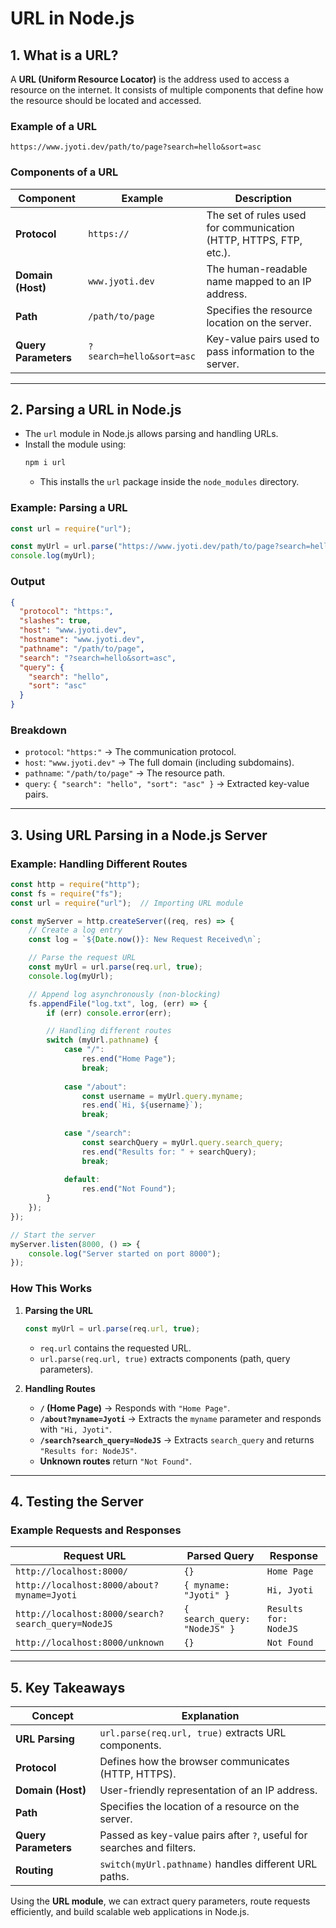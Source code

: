# **URL in Node.js**

## **1. What is a URL?**
A **URL (Uniform Resource Locator)** is the address used to access a resource on the internet. It consists of multiple components that define how the resource should be located and accessed.

### **Example of a URL**
```
https://www.jyoti.dev/path/to/page?search=hello&sort=asc
```

### **Components of a URL**
| Component | Example | Description |
|-----------|---------|-------------|
| **Protocol** | `https://` | The set of rules used for communication (HTTP, HTTPS, FTP, etc.). |
| **Domain (Host)** | `www.jyoti.dev` | The human-readable name mapped to an IP address. |
| **Path** | `/path/to/page` | Specifies the resource location on the server. |
| **Query Parameters** | `?search=hello&sort=asc` | Key-value pairs used to pass information to the server. |

---

## **2. Parsing a URL in Node.js**
- The `url` module in Node.js allows parsing and handling URLs.
- Install the module using:
  ```sh
  npm i url
  ```
  - This installs the `url` package inside the `node_modules` directory.

### **Example: Parsing a URL**
```javascript
const url = require("url");

const myUrl = url.parse("https://www.jyoti.dev/path/to/page?search=hello&sort=asc", true);
console.log(myUrl);
```
### **Output**
```json
{
  "protocol": "https:",
  "slashes": true,
  "host": "www.jyoti.dev",
  "hostname": "www.jyoti.dev",
  "pathname": "/path/to/page",
  "search": "?search=hello&sort=asc",
  "query": {
    "search": "hello",
    "sort": "asc"
  }
}
```

### **Breakdown**
- `protocol`: `"https:"` → The communication protocol.
- `host`: `"www.jyoti.dev"` → The full domain (including subdomains).
- `pathname`: `"/path/to/page"` → The resource path.
- `query`: `{ "search": "hello", "sort": "asc" }` → Extracted key-value pairs.

---

## **3. Using URL Parsing in a Node.js Server**
### **Example: Handling Different Routes**
```javascript
const http = require("http");
const fs = require("fs");
const url = require("url");  // Importing URL module

const myServer = http.createServer((req, res) => {
    // Create a log entry
    const log = `${Date.now()}: New Request Received\n`;

    // Parse the request URL
    const myUrl = url.parse(req.url, true);
    console.log(myUrl);

    // Append log asynchronously (non-blocking)
    fs.appendFile("log.txt", log, (err) => {
        if (err) console.error(err);

        // Handling different routes
        switch (myUrl.pathname) {
            case "/":
                res.end("Home Page");
                break;
            
            case "/about":
                const username = myUrl.query.myname;
                res.end(`Hi, ${username}`);
                break;
            
            case "/search":
                const searchQuery = myUrl.query.search_query;
                res.end("Results for: " + searchQuery);
                break;
            
            default:
                res.end("Not Found");
        }
    });
});

// Start the server
myServer.listen(8000, () => {
    console.log("Server started on port 8000");
});
```

### **How This Works**
1. **Parsing the URL**
   ```javascript
   const myUrl = url.parse(req.url, true);
   ```
   - `req.url` contains the requested URL.
   - `url.parse(req.url, true)` extracts components (path, query parameters).

2. **Handling Routes**
   - **`/` (Home Page)** → Responds with `"Home Page"`.
   - **`/about?myname=Jyoti`** → Extracts the `myname` parameter and responds with `"Hi, Jyoti"`.
   - **`/search?search_query=NodeJS`** → Extracts `search_query` and returns `"Results for: NodeJS"`.
   - **Unknown routes** return `"Not Found"`.

---

## **4. Testing the Server**
### **Example Requests and Responses**
| Request URL | Parsed Query | Response |
|-------------|-------------|----------|
| `http://localhost:8000/` | `{}` | `Home Page` |
| `http://localhost:8000/about?myname=Jyoti` | `{ myname: "Jyoti" }` | `Hi, Jyoti` |
| `http://localhost:8000/search?search_query=NodeJS` | `{ search_query: "NodeJS" }` | `Results for: NodeJS` |
| `http://localhost:8000/unknown` | `{}` | `Not Found` |

---

## **5. Key Takeaways**
| Concept | Explanation |
|---------|-------------|
| **URL Parsing** | `url.parse(req.url, true)` extracts URL components. |
| **Protocol** | Defines how the browser communicates (HTTP, HTTPS). |
| **Domain (Host)** | User-friendly representation of an IP address. |
| **Path** | Specifies the location of a resource on the server. |
| **Query Parameters** | Passed as key-value pairs after `?`, useful for searches and filters. |
| **Routing** | `switch(myUrl.pathname)` handles different URL paths. |

Using the **URL module**, we can extract query parameters, route requests efficiently, and build scalable web applications in Node.js. 
